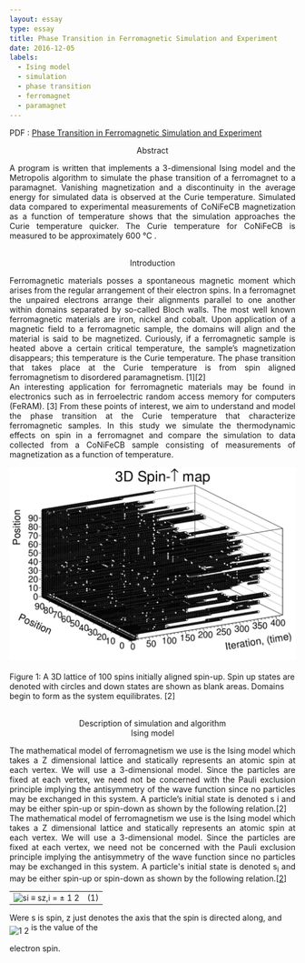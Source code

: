 ```yaml
---
layout: essay
type: essay
title: Phase Transition in Ferromagnetic Simulation and Experiment
date: 2016-12-05
labels:
  - Ising model
  - simulation
  - phase transition
  - ferromagnet
  - paramagnet
---
```

PDF : [Phase Transition in Ferromagnetic Simulation and Experiment](ising.pdf "ising PDF")

<p align="center">
Abstract

<p align="justify">
 A program is written that implements a 3-dimensional Ising model and the Metropolis algorithm to simulate the phase transition of a ferromagnet to a paramagnet. Vanishing magnetization and a discontinuity in the average energy for simulated data is observed at the Curie temperature. Simulated data compared to experimental measurements of CoNiFeCB magnetization as a function of temperature shows that the simulation approaches the Curie temperature quicker. The Curie temperature for CoNiFeCB is measured to be approximately 600&nbsp;&deg;C . <br> <br>


<p align="center">
Introduction

<p align="justify">
Ferromagnetic materials posses a spontaneous magnetic moment which arises from the
regular arrangement of their electron spins. In a ferromagnet the unpaired electrons arrange
their alignments parallel to one another within domains separated by so-called Bloch walls.
The most well known ferromagnetic materials are iron, nickel and cobalt. Upon application
of a magnetic field to a ferromagnetic sample, the domains will align and the material
is said to be magnetized. Curiously, if a ferromagnetic sample is heated above a certain
critical temperature, the sample’s magnetization disappears; this temperature is the Curie
temperature. The phase transition that takes place at the Curie temperature is from spin
aligned ferromagnetism to disordered paramagnetism. [1][2] <br>
An interesting application for ferromagnetic materials may be found in electronics such
as in ferroelectric random access memory for computers (FeRAM). [3] From these points of
interest, we aim to understand and model the phase transition at the Curie temperature that
characterize ferromagnetic samples. In this study we simulate the thermodynamic effects on
spin in a ferromagnet and compare the simulation to data collected from a CoNiFeCB sample
consisting of measurements of magnetization as a function of temperature. <br>

<center><img class="spin distribution equilibrating" src="../images/spinup.png" width="540"> </center><br>
Figure 1: A 3D lattice of 100 spins initially aligned spin-up. Spin up states are denoted with
circles and down states are shown as blank areas. Domains begin to form as the system
equilibrates. [2] <br> <br>

<p align="center">
Description of simulation and algorithm <br>
Ising model

<p align="justify">
The mathematical model of ferromagnetism we use is the Ising model which takes a Z
dimensional lattice and statically represents an atomic spin at each vertex. We will use a
3-dimensional model. Since the particles are fixed at each vertex, we need not be concerned
with the Pauli exclusion principle implying the antisymmetry of the wave function since no
particles may be exchanged in this system. A particle’s initial state is denoted s i and may
be either spin-up or spin-down as shown by the following relation.[2] <br>
The mathematical model of ferromagnetism we use is the Ising model which takes a Z
dimensional lattice and statically represents an atomic spin at each vertex. We will use a
3-dimensional model. Since the particles are fixed at each vertex, we need not be concerned
with the Pauli exclusion principle implying the antisymmetry of the wave function since no
particles may be exchanged in this system. A particle's initial
state is denoted <span 
class="cmmi-12">s</span><sub><span 
class="cmmi-8">i</span></sub> and may be either spin-up or spin-down as shown by the following
relation.<span class="cite">[<a 
href="#Xlandau">2</a>]</span>
   <table 
class="equation"><tr><td><a 
 id="x1-3001r1"></a>
   <center class="math-display" >
<img 
src="ising0x.png" alt="si &equiv; sz,i = ± 1
            2
" class="math-display" ></center></td><td class="equation-label">(1)</td></tr></table>
<!--l. 57--><p class="nopar" >
Were <span 
class="cmmi-12">s </span>is spin, <span 
class="cmmi-12">z </span>just denotes the axis that the spin is directed along, and <img 
src="ising1x.png" alt="1
2"  class="frac" align="middle"> is the value of the
                                                                                         
                                                                                         
electron spin.
